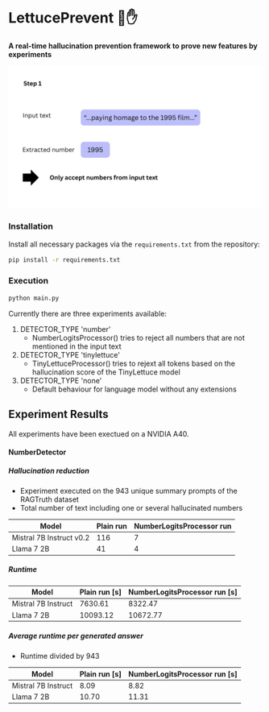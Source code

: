 # LettucePrevent 🥬✋
**A real-time hallucination prevention framework to prove new features by experiments**

![Alt Text](./visualizations/NumberLogitsProcessor.gif)


### Installation
Install all necessary packages via the `requirements.txt` from the repository:
```bash
pip install -r requirements.txt
```

### Execution

```bash
python main.py
```

Currently there are three experiments available:
1. DETECTOR_TYPE 'number'
   - NumberLogitsProcessor() tries to reject all numbers that are not mentioned in the input text
2. DETECTOR_TYPE 'tinylettuce' 
   -  TinyLettuceProcessor() tries to rejext all tokens based on the hallucination score of the TinyLettuce model
3. DETECTOR_TYPE 'none'
   - Default behaviour for language model without any extensions

## Experiment Results 

All experiments have been exectued on a NVIDIA A40.

#### NumberDetector

##### Hallucination reduction
- Experiment executed on the 943 unique summary prompts of the RAGTruth dataset 
- Total number of text including one or several hallucinated numbers

| Model                    | Plain run | NumberLogitsProcessor run |
| ------------------------ | --------- | ------------------------- |
| Mistral 7B Instruct v0.2 | 116       | 7                         |
| Llama 7 2B               | 41        | 4                         |

##### Runtime

| Model               | Plain run [s] | NumberLogitsProcessor run [s] |
| ------------------- | ------------- | ----------------------------- |
| Mistral 7B Instruct | 7630.61       | 8322.47                       |
| Llama 7 2B          | 10093.12      | 10672.77                      |

##### Average runtime per generated answer
- Runtime divided by 943 

| Model               | Plain run [s] | NumberLogitsProcessor run [s] |
| ------------------- | ------------- | ----------------------------- |
| Mistral 7B Instruct | 8.09          | 8.82                          |
| Llama 7 2B          | 10.70         | 11.31                         |

